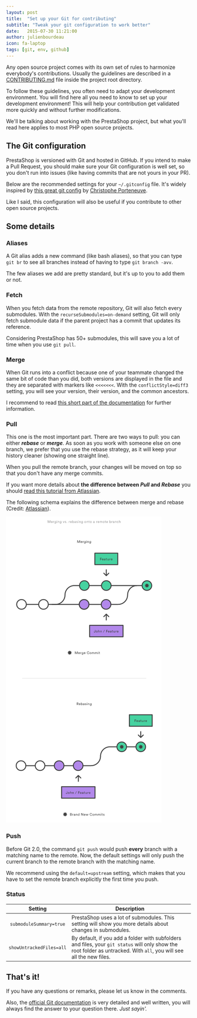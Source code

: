 ```yaml
---
layout: post
title:  "Set up your Git for contributing"
subtitle: "Tweak your git configuration to work better"
date:   2015-07-30 11:21:00
author: julienbourdeau
icon: fa-laptop
tags: [git, env, github]
---
```


Any open source project comes with its own set of rules to harmonize everybody's contributions.
Usually the guidelines are described in a [CONTRIBUTING.md](https://github.com/PrestaShop/PrestaShop/blob/develop/CONTRIBUTING.md)
file inside the project root directory.

To follow these guidelines, you often need to adapt your development environment.
You will find here all you need to know to set up your development environment! This will help your contribution
get validated more quickly and without further modifications.

We'll be talking about working with the PrestaShop project, but what you'll read here applies to most PHP open source projects.

## The Git configuration

PrestaShop is versioned with Git and hosted in GitHub. If you intend to make a Pull Request, you should make sure your Git configuration is well set, so you don't run into issues (like having commits that are not yours in your PR).

Below are the recommended settings for your `~/.gitconfig` file.
It's widely inspired by [this great git config](https://gist.github.com/tdd/470582) by [Christophe Porteneuve](https://twitter.com/porteneuve).

<script src="https://gist.github.com/julienbourdeau/be21f43006244234675e.js"></script>

Like I said, this configuration will also be useful if you contribute to other open source projects.


## Some details

### Aliases

A Git alias adds a new command (like bash aliases), so that you can type `git br` to see all branches instead of having to type `git branch -avv`.

The few aliases we add are pretty standard, but it's up to you to add them or not.

### Fetch

When you fetch data from the remote repository, Git will also fetch every submodules. With the `recurseSubmodules=on-demand` setting, Git
will only fetch submodule data if the parent project has a commit that updates its reference.

Considering PrestaShop has 50+ submodules, this will save you a lot of time when you use `git pull`.

### Merge

When Git runs into a conflict because one of your teammate changed the same bit of code than you did, both versions are displayed in the file and they are separated with markers like `<<<<<<<`.
With the `conflictStyle=diff3` setting, you will see your version, their version, and the common ancestors.

I recommend to read [this short part of the documentation](http://git-scm.com/docs/git-merge#_how_conflicts_are_presented)
for further information.

### Pull

This one is the most important part. There are two ways to pull: you can either **_rebase_** or **_merge_**. As soon as you work with someone else on one branch,
we prefer that you use the rebase strategy, as it will keep your history cleaner (showing one straight line).

When you pull the remote branch, your changes will be moved on top so that you don't have any merge commits.

If you want more details about **the difference between _Pull_ and _Rebase_** you should
[read this tutorial from Atlassian](https://www.atlassian.com/git/tutorials/merging-vs-rebasing).

The following schema explains the difference between merge and rebase
(Credit: [Atlassian](https://www.atlassian.com/git/tutorials/merging-vs-rebasing/workflow-walkthrough)).

![](/assets/images/2015/07/git-pull-merge-vs-rebase.png)

### Push

Before Git 2.0, the command `git push` would push **every** branch with a matching name to the remote. Now, the default
settings will only push the current branch to the remote branch with the matching name.

We recommend using the `default=upstream` setting, which makes that you have to set the remote branch explicitly the first time you push.

### Status

| Setting | Description |
|:-------:|-------------|
| `submoduleSummary=true` | PrestaShop uses a lot of submodules. This setting will show you more details about changes in submodules. |
| `showUntrackedFiles=all` | By default, if you add a folder with subfolders and files, your `git status` will only show the root folder as untracked. With `all`, you will see all the new files. |


## That's it!

If you have any questions or remarks, please let us know in the comments.

Also, the [official Git documentation](http://git-scm.com/doc) is very detailed and well written, you will always
find the answer to your question there. _Just sayin'._
